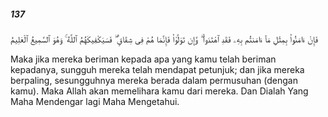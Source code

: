 ##### 137

<span class="ayah">فَإِنْ ءَامَنُوا۟ بِمِثْلِ مَآ ءَامَنتُم بِهِۦ فَقَدِ ٱهْتَدَوا۟ ۖ وَّإِن تَوَلَّوْا۟ فَإِنَّمَا هُمْ فِى شِقَاقٍۢ ۖ فَسَيَكْفِيكَهُمُ ٱللَّهُ ۚ وَهُوَ ٱلسَّمِيعُ ٱلْعَلِيمُ</span>

<span class="ayah_translation">Maka jika mereka beriman kepada apa yang kamu telah beriman kepadanya, sungguh mereka telah mendapat petunjuk; dan jika mereka berpaling, sesungguhnya mereka berada dalam permusuhan (dengan kamu). Maka Allah akan memelihara kamu dari mereka. Dan Dialah Yang Maha Mendengar lagi Maha Mengetahui.</span>
